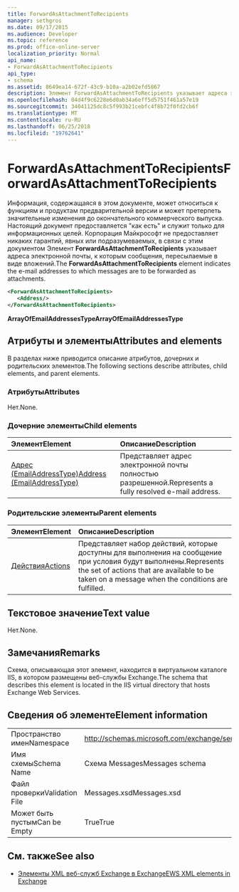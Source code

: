 ```yaml
---
title: ForwardAsAttachmentToRecipients
manager: sethgros
ms.date: 09/17/2015
ms.audience: Developer
ms.topic: reference
ms.prod: office-online-server
localization_priority: Normal
api_name:
- ForwardAsAttachmentToRecipients
api_type:
- schema
ms.assetid: 8649ea14-672f-43c9-b10a-a2b02efd5867
description: Элемент ForwardAsAttachmentToRecipients указывает адреса электронной почты, к которым сообщения, пересылаемые в виде вложений.
ms.openlocfilehash: 04d4f9c6228e6d0ab34a6eff5d5751f461a57e19
ms.sourcegitcommit: 34041125dc8c5f993b21cebfc4f8b72f0fd2cb6f
ms.translationtype: MT
ms.contentlocale: ru-RU
ms.lasthandoff: 06/25/2018
ms.locfileid: "19762641"
---
```

# <a name="forwardasattachmenttorecipients"></a><span data-ttu-id="b10f4-103">ForwardAsAttachmentToRecipients</span><span class="sxs-lookup"><span data-stu-id="b10f4-103">ForwardAsAttachmentToRecipients</span></span>

<span data-ttu-id="b10f4-104">Информация, содержащаяся в этом документе, может относиться к функциям и продуктам предварительной версии и может претерпеть значительные изменения до окончательного коммерческого выпуска. Настоящий документ предоставляется "как есть" и служит только для информационных целей. Корпорация Майкрософт не предоставляет никаких гарантий, явных или подразумеваемых, в связи с этим документом Элемент **ForwardAsAttachmentToRecipients** указывает адреса электронной почты, к которым сообщения, пересылаемые в виде вложений.</span><span class="sxs-lookup"><span data-stu-id="b10f4-104">The **ForwardAsAttachmentToRecipients** element indicates the e-mail addresses to which messages are to be forwarded as attachments.</span></span> 
  
```XML
<ForwardAsAttachmentToRecipients>
   <Address/>
</ForwardAsAttachmentToRecipients>
```

 <span data-ttu-id="b10f4-105">**ArrayOfEmailAddressesType**</span><span class="sxs-lookup"><span data-stu-id="b10f4-105">**ArrayOfEmailAddressesType**</span></span>
## <a name="attributes-and-elements"></a><span data-ttu-id="b10f4-106">Атрибуты и элементы</span><span class="sxs-lookup"><span data-stu-id="b10f4-106">Attributes and elements</span></span>

<span data-ttu-id="b10f4-107">В разделах ниже приводится описание атрибутов, дочерних и родительских элементов.</span><span class="sxs-lookup"><span data-stu-id="b10f4-107">The following sections describe attributes, child elements, and parent elements.</span></span>
  
### <a name="attributes"></a><span data-ttu-id="b10f4-108">Атрибуты</span><span class="sxs-lookup"><span data-stu-id="b10f4-108">Attributes</span></span>

<span data-ttu-id="b10f4-109">Нет.</span><span class="sxs-lookup"><span data-stu-id="b10f4-109">None.</span></span>
  
### <a name="child-elements"></a><span data-ttu-id="b10f4-110">Дочерние элементы</span><span class="sxs-lookup"><span data-stu-id="b10f4-110">Child elements</span></span>

|<span data-ttu-id="b10f4-111">**Элемент**</span><span class="sxs-lookup"><span data-stu-id="b10f4-111">**Element**</span></span>|<span data-ttu-id="b10f4-112">**Описание**</span><span class="sxs-lookup"><span data-stu-id="b10f4-112">**Description**</span></span>|
|:-----|:-----|
|[<span data-ttu-id="b10f4-113">Адрес (EmailAddressType)</span><span class="sxs-lookup"><span data-stu-id="b10f4-113">Address (EmailAddressType)</span></span>](address-emailaddresstype.md) <br/> |<span data-ttu-id="b10f4-114">Представляет адрес электронной почты полностью разрешенной.</span><span class="sxs-lookup"><span data-stu-id="b10f4-114">Represents a fully resolved e-mail address.</span></span>  <br/> |
   
### <a name="parent-elements"></a><span data-ttu-id="b10f4-115">Родительские элементы</span><span class="sxs-lookup"><span data-stu-id="b10f4-115">Parent elements</span></span>

|<span data-ttu-id="b10f4-116">**Элемент**</span><span class="sxs-lookup"><span data-stu-id="b10f4-116">**Element**</span></span>|<span data-ttu-id="b10f4-117">**Описание**</span><span class="sxs-lookup"><span data-stu-id="b10f4-117">**Description**</span></span>|
|:-----|:-----|
|[<span data-ttu-id="b10f4-118">Действия</span><span class="sxs-lookup"><span data-stu-id="b10f4-118">Actions</span></span>](actions.md) <br/> |<span data-ttu-id="b10f4-119">Представляет набор действий, которые доступны для выполнения на сообщение при условия будут выполнены.</span><span class="sxs-lookup"><span data-stu-id="b10f4-119">Represents the set of actions that are available to be taken on a message when the conditions are fulfilled.</span></span>  <br/> |
   
## <a name="text-value"></a><span data-ttu-id="b10f4-120">Текстовое значение</span><span class="sxs-lookup"><span data-stu-id="b10f4-120">Text value</span></span>

<span data-ttu-id="b10f4-121">Нет.</span><span class="sxs-lookup"><span data-stu-id="b10f4-121">None.</span></span>
  
## <a name="remarks"></a><span data-ttu-id="b10f4-122">Замечания</span><span class="sxs-lookup"><span data-stu-id="b10f4-122">Remarks</span></span>

<span data-ttu-id="b10f4-123">Схема, описывающая этот элемент, находится в виртуальном каталоге IIS, в котором размещены веб-службы Exchange.</span><span class="sxs-lookup"><span data-stu-id="b10f4-123">The schema that describes this element is located in the IIS virtual directory that hosts Exchange Web Services.</span></span>
  
## <a name="element-information"></a><span data-ttu-id="b10f4-124">Сведения об элементе</span><span class="sxs-lookup"><span data-stu-id="b10f4-124">Element information</span></span>

|||
|:-----|:-----|
|<span data-ttu-id="b10f4-125">Пространство имен</span><span class="sxs-lookup"><span data-stu-id="b10f4-125">Namespace</span></span>  <br/> |http://schemas.microsoft.com/exchange/services/2006/messages  <br/> |
|<span data-ttu-id="b10f4-126">Имя схемы</span><span class="sxs-lookup"><span data-stu-id="b10f4-126">Schema Name</span></span>  <br/> |<span data-ttu-id="b10f4-127">Схема Messages</span><span class="sxs-lookup"><span data-stu-id="b10f4-127">Messages schema</span></span>  <br/> |
|<span data-ttu-id="b10f4-128">Файл проверки</span><span class="sxs-lookup"><span data-stu-id="b10f4-128">Validation File</span></span>  <br/> |<span data-ttu-id="b10f4-129">Messages.xsd</span><span class="sxs-lookup"><span data-stu-id="b10f4-129">Messages.xsd</span></span>  <br/> |
|<span data-ttu-id="b10f4-130">Может быть пустым</span><span class="sxs-lookup"><span data-stu-id="b10f4-130">Can be Empty</span></span>  <br/> |<span data-ttu-id="b10f4-131">True</span><span class="sxs-lookup"><span data-stu-id="b10f4-131">True</span></span>  <br/> |
   
## <a name="see-also"></a><span data-ttu-id="b10f4-132">См. также</span><span class="sxs-lookup"><span data-stu-id="b10f4-132">See also</span></span>



- [<span data-ttu-id="b10f4-133">Элементы XML веб-служб Exchange в Exchange</span><span class="sxs-lookup"><span data-stu-id="b10f4-133">EWS XML elements in Exchange</span></span>](ews-xml-elements-in-exchange.md)

